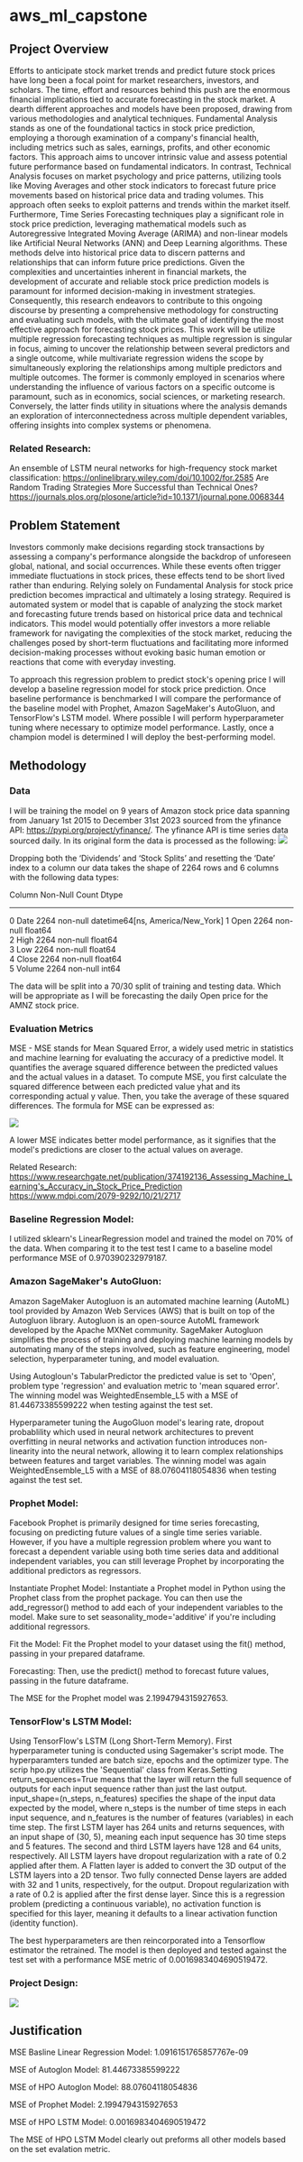 # aws_ml_capstone
## Project Overview

Efforts to anticipate stock market trends and predict future stock prices have long been a focal point for market researchers, investors, and scholars. The time, effort and resources behind this push are the enormous financial implications tied to accurate forecasting in the stock market. A dearth different approaches and models have been proposed, drawing from various methodologies and analytical techniques.
Fundamental Analysis stands as one of the foundational tactics in stock price prediction, employing a thorough examination of a company's financial health, including metrics such as sales, earnings, profits, and other economic factors. This approach aims to uncover intrinsic value and assess potential future performance based on fundamental indicators.
In contrast, Technical Analysis focuses on market psychology and price patterns, utilizing tools like Moving Averages and other stock indicators to forecast future price movements based on historical price data and trading volumes. This approach often seeks to exploit patterns and trends within the market itself.
Furthermore, Time Series Forecasting techniques play a significant role in stock price prediction, leveraging mathematical models such as Autoregressive Integrated Moving Average (ARIMA) and non-linear models like Artificial Neural Networks (ANN) and Deep Learning algorithms. These methods delve into historical price data to discern patterns and relationships that can inform future price predictions.
Given the complexities and uncertainties inherent in financial markets, the development of accurate and reliable stock price prediction models is paramount for informed decision-making in investment strategies. Consequently, this research endeavors to contribute to this ongoing discourse by presenting a comprehensive methodology for constructing and evaluating such models, with the ultimate goal of identifying the most effective approach for forecasting stock prices.
This work will be utilize multiple regression forecasting techniques as multiple regression is singular in focus, aiming to uncover the relationship between several predictors and a single outcome, while multivariate regression widens the scope by simultaneously exploring the relationships among multiple predictors and multiple outcomes. The former is commonly employed in scenarios where understanding the influence of various factors on a specific outcome is paramount, such as in economics, social sciences, or marketing research. Conversely, the latter finds utility in situations where the analysis demands an exploration of interconnectedness across multiple dependent variables, offering insights into complex systems or phenomena. 
 ### Related Research:
An ensemble of LSTM neural networks for high-frequency stock market classification: https://onlinelibrary.wiley.com/doi/10.1002/for.2585
Are Random Trading Strategies More Successful than Technical Ones? https://journals.plos.org/plosone/article?id=10.1371/journal.pone.0068344

## Problem Statement
Investors commonly make decisions regarding stock transactions by assessing a company's performance alongside the backdrop of unforeseen global, national, and social occurrences. While these events often trigger immediate fluctuations in stock prices, these effects tend to be short lived rather than enduring. Relying solely on Fundamental Analysis for stock price prediction becomes impractical and ultimately a losing strategy. Required is automated system or model that is capable of analyzing the stock market and forecasting future trends based on historical price data and technical indicators. This model would potentially offer investors a more reliable framework for navigating the complexities of the stock market, reducing the challenges posed by short-term fluctuations and facilitating more informed decision-making processes without evoking basic human emotion or reactions that come with everyday investing.

To approach this regression problem to predict stock's opening price I will develop a baseline regression model for stock price prediction. Once baseline performance is benchmarked I will compare the performance of the baseline model with Prophet, Amazon SageMaker's AutoGluon, and TensorFlow's LSTM model. Where possible I will perform hyperparameter tuning where necessary to optimize model performance. Lastly, once a champion model is determined I will deploy the best-performing model.


## Methodology

### Data 
I will be training the model on 9 years of Amazon stock price data spanning from January 1st 2015 to December 31st 2023 sourced from the yfinance API: https://pypi.org/project/yfinance/. The yfinance API is time series data sourced daily. In its original form the data is processed as the following:
![](./img/dataset.png)

Dropping both the ‘Dividends’ and ‘Stock Splits’ and resetting the ‘Date’ index to a column our data takes the shape of 2264 rows and 6 columns with the following data types:

  Column  Non-Null Count  Dtype                           
---  ------  --------------  -----                           
 0   Date    2264 non-null   datetime64[ns, America/New_York]
 1   Open    2264 non-null   float64                         
 2   High    2264 non-null   float64                         
 3   Low     2264 non-null   float64                         
 4   Close   2264 non-null   float64                         
 5   Volume  2264 non-null   int64
 
The data will be split into a 70/30 split of training and testing data. Which will be appropriate as I will be forecasting the daily Open price for the AMNZ stock price. 

### Evaluation Metrics

MSE - MSE stands for Mean Squared Error, a widely used metric in statistics and machine learning for evaluating the accuracy of a predictive model. It quantifies the average squared difference between the predicted values and the actual values in a dataset. To compute MSE, you first calculate the squared difference between each predicted value yhat and its corresponding actual y value. Then, you take the average of these squared differences. The formula for MSE can be expressed as:

![](./img/mse.png)

A lower MSE indicates better model performance, as it signifies that the model's predictions are closer to the actual values on average.

Related Research: 
https://www.researchgate.net/publication/374192136_Assessing_Machine_Learning's_Accuracy_in_Stock_Price_Prediction
https://www.mdpi.com/2079-9292/10/21/2717

### Baseline Regression Model:
I utilized sklearn's LinearRegression model and trained the model on 70% of the data. When comparing it to the test test I came to a baseline model performance MSE of 0.970390232979187.

### Amazon SageMaker's AutoGluon:
Amazon SageMaker Autogluon is an automated machine learning (AutoML) tool provided by Amazon Web Services (AWS) that is built on top of the Autogluon library. Autogluon is an open-source AutoML framework developed by the Apache MXNet community. SageMaker Autogluon simplifies the process of training and deploying machine learning models by automating many of the steps involved, such as feature engineering, model selection, hyperparameter tuning, and model evaluation.

Using Autogloun's TabularPredictor the predicted value is set to 'Open', problem type 'regression' and evaluation metric to 'mean squared error'. The winning model was WeightedEnsemble_L5 with a MSE of 81.44673385599222 when testing against the test set.

Hyperparameter tuning the AugoGluon model's learing rate, dropout probablility which used in neural network architectures to prevent overfitting in neural networks and activation function introduces non-linearity into the neural network, allowing it to learn complex relationships between features and target variables. The winning model was again WeightedEnsemble_L5 with a MSE of 88.07604118054836 when testing against the test set.

### Prophet Model:
Facebook Prophet is primarily designed for time series forecasting, focusing on predicting future values of a single time series variable. However, if you have a multiple regression problem where you want to forecast a dependent variable using both time series data and additional independent variables, you can still leverage Prophet by incorporating the additional predictors as regressors. 

Instantiate Prophet Model: Instantiate a Prophet model in Python using the Prophet class from the prophet package. You can then use the add_regressor() method to add each of your independent variables to the model. Make sure to set seasonality_mode='additive' if you're including additional regressors.

Fit the Model: Fit the Prophet model to your dataset using the fit() method, passing in your prepared dataframe.

Forecasting: Then, use the predict() method to forecast future values, passing in the future dataframe.

The MSE for the Prophet model was 2.1994794315927653.

### TensorFlow's LSTM Model:
Using TensorFlow's LSTM (Long Short-Term Memory). First hyperparameter tuning is conducted using Sagemaker's script mode. The hyperparamters tunded are batch size, epochs and the optimizer type. The scrip hpo.py utilizes the 'Sequential' class from Keras.Setting return_sequences=True means that the layer will return the full sequence of outputs for each input sequence rather than just the last output. input_shape=(n_steps, n_features) specifies the shape of the input data expected by the model, where n_steps is the number of time steps in each input sequence, and n_features is the number of features (variables) in each time step. The first LSTM layer has 264 units and returns sequences, with an input shape of (30, 5), meaning each input sequence has 30 time steps and 5 features. The second and third LSTM layers have 128 and 64 units, respectively. All LSTM layers have dropout regularization with a rate of 0.2 applied after them. A Flatten layer is added to convert the 3D output of the LSTM layers into a 2D tensor. Two fully connected Dense layers are added with 32 and 1 units, respectively, for the output. Dropout regularization with a rate of 0.2 is applied after the first dense layer.
Since this is a regression problem (predicting a continuous variable), no activation function is specified for this layer, meaning it defaults to a linear activation function (identity function).

The best hyperparameters are then reincorporated into a Tensorflow estimator the retrained. The model is then deployed and tested against the test set with a performance MSE metric of 0.0016983404690519472.

### Project Design:
![](./img/design.png)

## Justification
MSE Basline Linear Regression Model: 1.0916151765857767e-09

MSE of Autoglon Model: 81.44673385599222

MSE of HPO Autoglon Model: 88.07604118054836

MSE of Prophet Model: 2.1994794315927653

MSE of HPO LSTM Model: 0.0016983404690519472

The MSE of HPO LSTM Model clearly out preforms all other models based on the set evalation metric.

